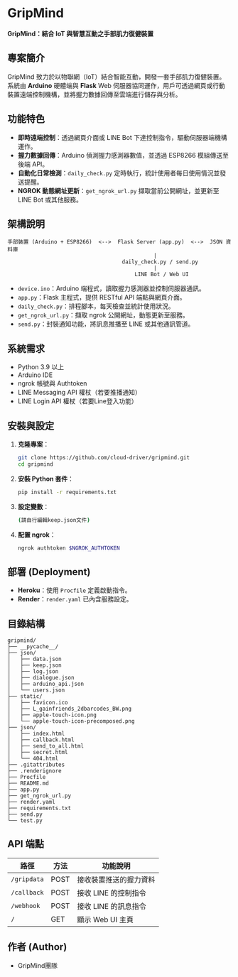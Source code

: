 # GripMind

**GripMind：結合 IoT 與智慧互動之手部肌力復健裝置**

## 專案簡介

GripMind 致力於以物聯網（IoT）結合智能互動，開發一套手部肌力復健裝置。系統由 **Arduino** 硬體端與 **Flask** Web 伺服器協同運作，用戶可透過網頁或行動裝置遠端控制機構，並將握力數據回傳至雲端進行儲存與分析。

## 功能特色

- **即時遠端控制**：透過網頁介面或 LINE Bot 下達控制指令，驅動伺服器端機構運作。
- **握力數據回傳**：Arduino 偵測握力感測器數值，並透過 ESP8266 模組傳送至後端 API。
- **自動化日常檢測**：`daily_check.py` 定時執行，統計使用者每日使用情況並發送提醒。
- **NGROK 動態網址更新**：`get_ngrok_url.py` 擷取當前公開網址，並更新至 LINE Bot 或其他服務。

## 架構說明

```
手部裝置 (Arduino + ESP8266)  <-->  Flask Server (app.py)  <-->  JSON 資料庫
                                              |
                                    daily_check.py / send.py
                                              |
                                        LINE Bot / Web UI
```

- `device.ino`：Arduino 端程式，讀取握力感測器並控制伺服器通訊。
- `app.py`：Flask 主程式，提供 RESTful API 端點與網頁介面。
- `daily_check.py`：排程腳本，每天檢查並統計使用狀況。
- `get_ngrok_url.py`：擷取 ngrok 公開網址，動態更新至服務。
- `send.py`：封裝通知功能，將訊息推播至 LINE 或其他通訊管道。

## 系統需求

- Python 3.9 以上
- Arduino IDE
- ngrok 帳號與 Authtoken
- LINE Messaging API 權杖（若要推播通知）
- LINE Login API 權杖（若要Line登入功能）

## 安裝與設定

1. **克隆專案**：
   ```bash
   git clone https://github.com/cloud-driver/gripmind.git
   cd gripmind
   ```
2. **安裝 Python 套件**：
   ```bash
   pip install -r requirements.txt
   ```
3. **設定變數**：
   ```bash
   (請自行編輯keep.json文件)
   ```
4. **配置 ngrok**：
   ```bash
   ngrok authtoken $NGROK_AUTHTOKEN
   ```


## 部署 (Deployment)

- **Heroku**：使用 `Procfile` 定義啟動指令。
- **Render**：`render.yaml` 已內含服務設定。

## 目錄結構

```plaintext
gripmind/
├── __pycache__/
├── json/  
│   ├── data.json  
│   ├── keep.json  
│   ├── log.json  
│   ├── dialogue.json
│   ├── arduino_api.json  
│   └── users.json  
├── static/  
│   ├── favicon.ico  
│   ├── L_gainfriends_2dbarcodes_BW.png
│   ├── apple-touch-icon.png
│   └── apple-touch-icon-precomposed.png
├── json/  
│   ├── index.html
│   ├── callback.html
│   ├── send_to_all.html
│   ├── secret.html
│   └── 404.html
├── .gitattributes  
├── .renderignore  
├── Procfile  
├── README.md  
├── app.py  
├── get_ngrok_url.py  
├── render.yaml  
├── requirements.txt  
├── send.py  
└── test.py  
```

## API 端點

| 路徑           | 方法   | 功能說明             |
| -------------- | ---- | ---------------- |
| `/gripdata`    | POST | 接收裝置推送的握力資料      |
| `/callback`    | POST | 接收 LINE 的控制指令 |
| `/webhook`     | POST | 接收 LINE 的訊息指令 |
| `/`            | GET  | 顯示 Web UI 主頁     |

## 作者 (Author)

- GripMind團隊
